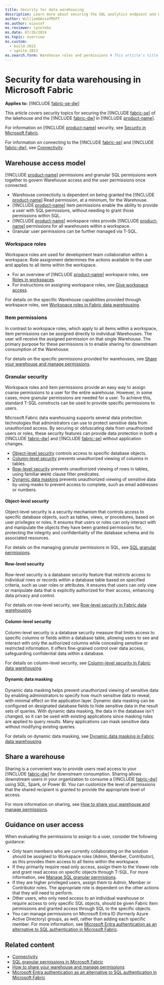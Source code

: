 ```yaml
---
title: Security for data warehousing
description: Learn more about securing the SQL analytics endpoint and Warehouse in Microsoft Fabric.
author: WilliamDAssafMSFT
ms.author: wiassaf
ms.reviewer: cynotebo
ms.date: 07/26/2024
ms.topic: overview
ms.custom:
  - build-2023
  - ignite-2023
ms.search.form: Warehouse roles and permissions # This article's title should not change. If so, contact engineering.
---
```


# Security for data warehousing in Microsoft Fabric

**Applies to:** [!INCLUDE [fabric-se-dw](includes/applies-to-version/fabric-se-and-dw.md)]

This article covers security topics for securing the [!INCLUDE [fabric-se](includes/fabric-se.md)] of the lakehouse and the [!INCLUDE [fabric-dw](includes/fabric-dw.md)] in [!INCLUDE [product-name](../includes/product-name.md)].

For information on [!INCLUDE [product-name](../includes/product-name.md)] security, see [Security in Microsoft Fabric](../security/security-overview.md).

For information on connecting to the [!INCLUDE [fabric-se](includes/fabric-se.md)] and [!INCLUDE [fabric-dw](includes/fabric-dw.md)], see [Connectivity](connectivity.md).

## Warehouse access model

[!INCLUDE [product-name](../includes/product-name.md)] permissions and granular SQL permissions work together to govern Warehouse access and the user permissions once connected.

- Warehouse connectivity is dependent on being granted the [!INCLUDE [product-name](../includes/product-name.md)] Read permission, at a minimum, for the Warehouse.
- [!INCLUDE [product-name](../includes/product-name.md)] item permissions enable the ability to provide a user with SQL permissions, without needing to grant those permissions within SQL.
- [!INCLUDE [product-name](../includes/product-name.md)] workspace roles provide [!INCLUDE [product-name](../includes/product-name.md)] permissions for all warehouses within a workspace.
- Granular user permissions can be further managed via T-SQL.

### Workspace roles

Workspace roles are used for development team collaboration within a workspace. Role assignment determines the actions available to the user and applies to all items within the workspace.

- For an overview of [!INCLUDE [product-name](../includes/product-name.md)] workspace roles, see [Roles in workspaces](../get-started/roles-workspaces.md).
- For instructions on assigning workspace roles, see [Give workspace access](../get-started/give-access-workspaces.md).

For details on the specific Warehouse capabilities provided through workspace roles, see [Workspace roles in Fabric data warehousing](workspace-roles.md).

### Item permissions

In contrast to workspace roles, which apply to all items within a workspace, item permissions can be assigned directly to individual Warehouses. The user will receive the assigned permission on that single Warehouse. The primary purpose for these permissions is to enable sharing for downstream consumption of the Warehouse.

For details on the specific permissions provided for warehouses, see [Share your warehouse and manage permissions](share-warehouse-manage-permissions.md).

### Granular security

Workspace roles and item permissions provide an easy way to assign coarse permissions to a user for the entire warehouse. However, in some cases, more granular permissions are needed for a user. To achieve this, standard T-SQL constructs can be used to provide specific permissions to users.

Microsoft Fabric data warehousing supports several data protection technologies that administrators can use to protect sensitive data from unauthorized access. By securing or obfuscating data from unauthorized users or roles, these security features can provide data protection in both a [!INCLUDE [fabric-dw](includes/fabric-dw.md)] and [!INCLUDE [fabric-se](includes/fabric-se.md)] without application changes.

- [Object-level security](#object-level-security) controls access to specific database objects.
- [Column-level security](#column-level-security) prevents unauthorized viewing of columns in tables.
- [Row-level security](#row-level-security) prevents unauthorized viewing of rows in tables, using familiar `WHERE` clause filter predicates.
- [Dynamic data masking](#dynamic-data-masking) prevents unauthorized viewing of sensitive data by using masks to prevent access to complete, such as email addresses or numbers.

#### Object-level security

Object-level security is a security mechanism that controls access to specific database objects, such as tables, views, or procedures, based on user privileges or roles. It ensures that users or roles can only interact with and manipulate the objects they have been granted permissions for, protecting the integrity and confidentiality of the database schema and its associated resources.

For details on the managing granular permissions in SQL, see [SQL granular permissions](sql-granular-permissions.md).

#### Row-level security

Row-level security is a database security feature that restricts access to individual rows or records within a database table based on specified criteria, such as user roles or attributes. It ensures that users can only view or manipulate data that is explicitly authorized for their access, enhancing data privacy and control.

For details on row-level security, see [Row-level security in Fabric data warehousing](row-level-security.md).

#### Column-level security

Column-level security is a database security measure that limits access to specific columns or fields within a database table, allowing users to see and interact with only the authorized columns while concealing sensitive or restricted information. It offers fine-grained control over data access, safeguarding confidential data within a database.

For details on column-level security, see [Column-level security in Fabric data warehousing](column-level-security.md).

#### Dynamic data masking

Dynamic data masking helps prevent unauthorized viewing of sensitive data by enabling administrators to specify how much sensitive data to reveal, with minimal effect on the application layer. Dynamic data masking can be configured on designated database fields to hide sensitive data in the result sets of queries. With dynamic data masking, the data in the database isn't changed, so it can be used with existing applications since masking rules are applied to query results. Many applications can mask sensitive data without modifying existing queries.

For details on dynamic data masking, see [Dynamic data masking in Fabric data warehousing](dynamic-data-masking.md).

## Share a warehouse

Sharing is a convenient way to provide users read access to your [!INCLUDE [fabric-dw](includes/fabric-dw.md)] for downstream consumption. Sharing allows downstream users in your organization to consume a [!INCLUDE [fabric-dw](includes/fabric-dw.md)] using SQL, Spark, or Power BI. You can customize the level of permissions that the shared recipient is granted to provide the appropriate level of access.

For more information on sharing, see [How to share your warehouse and manage permissions](share-warehouse-manage-permissions.md).

## Guidance on user access

When evaluating the permissions to assign to a user, consider the following guidance:

- Only team members who are currently collaborating on the solution should be assigned to Workspace roles (Admin, Member, Contributor), as this provides them access to all Items within the workspace.
- If they primarily require read only access, assign them to the Viewer role and grant read access on specific objects through T-SQL.  For more information, see [Manage SQL granular permissions](sql-granular-permissions.md).
- If they are higher privileged users, assign them to Admin, Member or Contributor roles. The appropriate role is dependent on the other actions that they will need to perform.  
- Other users, who only need access to an individual warehouse or require access to only specific SQL objects, should be given Fabric Item permissions and granted access through SQL to the specific objects.
- You can manage permissions on Microsoft Entra ID (formerly Azure Active Directory) groups, as well, rather than adding each specific member. For more information, see [Microsoft Entra authentication as an alternative to SQL authentication in Microsoft Fabric](entra-id-authentication.md).

## Related content

- [Connectivity](connectivity.md)
- [SQL granular permissions in Microsoft Fabric](sql-granular-permissions.md)
- [How to share your warehouse and manage permissions](share-warehouse-manage-permissions.md)
- [Microsoft Entra authentication as an alternative to SQL authentication in Microsoft Fabric](entra-id-authentication.md)